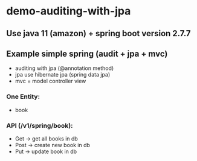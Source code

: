 # demo-auditing-with-jpa
## Use java 11 (amazon) + spring boot version 2.7.7
## Example simple spring (audit + jpa + mvc)
* auditing with jpa (@annotation method)
* jpa use hibernate jpa (spring data jpa)
* mvc = model controller view
### One Entity:
* book
### API (/v1/spring/book):
* Get -> get all books in db
* Post -> create new book in db
* Put -> update book in db
